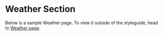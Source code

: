 # Weather Section

Below is a sample Weather page. To view it outside of the styleguide, head to [Weather page](/styleguide/pages/weather/preview).
